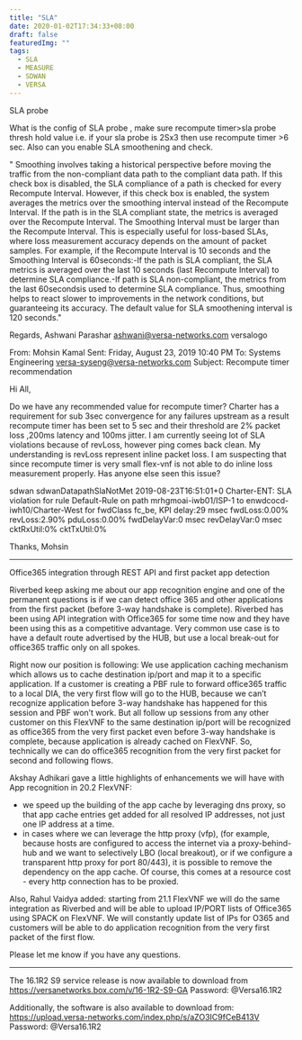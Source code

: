 ```yaml
---
title: "SLA"
date: 2020-01-02T17:34:33+08:00
draft: false
featuredImg: ""
tags: 
  - SLA
  - MEASURE
  - SDWAN
  - VERSA
---
```


SLA probe
 
What is the config of SLA probe , make sure recompute timer>sla probe thresh hold value i.e. if your sla probe is 2Sx3 then use recompute timer >6 sec. Also can you enable SLA smoothening and check.
 
" Smoothing involves  taking  a  historical  perspective before  moving  the  traffic  from  the non-compliant data path to the compliant data path. If this check box is disabled, the SLA compliance of a path is checked for every Recompute Interval. However, if this check box is enabled, the system averages the metrics over the smoothing interval instead of the Recompute  Interval.  If  the  path  is  in  the  SLA  compliant  state,  the  metrics  is averaged over the Recompute Interval. The Smoothing Interval must be larger than the Recompute  Interval.  This  is  especially  useful  for  loss-based  SLAs, where  loss measurement  accuracy  depends  on  the  amount  of  packet  samples. For  example,  if  the Recompute Interval is 10 seconds and the Smoothing Interval is 60seconds:-If the path is SLA compliant, the SLA metrics is averaged over the last 10 seconds (last Recompute Interval) to determine SLA compliance.-If  path  is  SLA  non-compliant,  the  metrics  from  the  last 60secondsis  used  to determine SLA compliance. Thus, smoothing helps to react slower to improvements in the network conditions, but guaranteeing its accuracy. The default value for SLA smoothening interval is 120 seconds."
 
Regards,
Ashwani Parashar
ashwani@versa-networks.com
versalogo
 
From: Mohsin Kamal 
Sent: Friday, August 23, 2019 10:40 PM
To: Systems Engineering <versa-syseng@versa-networks.com>
Subject: Recompute timer recommendation
 
Hi All,
 
Do we have any recommended value for recompute timer? Charter has a requirement for sub 3sec convergence for any failures upstream as a result recompute timer has been set to 5 sec and their threshold are 2% packet loss ,200ms latency and 100ms jitter. I am currently seeing lot of SLA violations because of revLoss, however ping comes back clean. My understanding is revLoss represent inline packet loss. I am suspecting that since recompute timer is very small flex-vnf is not able to do inline loss measurement properly. Has anyone else seen this issue?  
 
sdwan      sdwanDatapathSlaNotMet  2019-08-23T16:51:01+0 Charter-ENT: SLA violation for rule Default-Rule on path mrhgmoai-iwb01/ISP-1 to enwdcocd-iwh10/Charter-West for fwdClass fc_be, KPI delay:29 msec fwdLoss:0.00% revLoss:2.90% pduLoss:0.00% fwdDelayVar:0 msec revDelayVar:0 msec cktRxUtil:0% cktTxUtil:0%
 
Thanks,
Mohsin


---

Office365 integration through REST API and first packet app detection

Riverbed keep asking me about our app recognition engine and one of the permanent questions is if we can detect office 365 and other applications from the first packet (before 3-way handshake is complete). Riverbed has been using API integration with Office365 for some time now and they have been using this as a competitive advantage.
Very common use case is to have a default route advertised by the HUB, but use a local break-out for office365 traffic only on all spokes.
 
Right now our position is following:
We use application caching mechanism which allows us to cache destination ip/port and map it to a specific application.
If a customer is creating a PBF rule to forward office365 traffic to a local DIA, the very first flow will go to the HUB, because we can’t recognize application before 3-way handshake has happened for this session and PBF won’t work. But all follow up sessions from any other customer on this FlexVNF to the same destination ip/port will be recognized as office365 from the very first packet even before 3-way handshake is complete, because application is already cached on FlexVNF.
So, technically we can do office365 recognition from the very first packet for second and following flows.
 
Akshay Adhikari gave a little highlights of enhancements we will have with App recognition in 20.2 FlexVNF:
- we speed up the building of the app cache by leveraging dns proxy, so that app cache entries get added for all resolved IP addresses, not just one IP address at a time.
- in cases where we can leverage the http proxy (vfp), (for example, because hosts are configured to access the internet via a proxy-behind-hub and we want to selectively LBO (local breakout), or if we configure a transparent http proxy for port 80/443), it is possible to remove the dependency on the app cache. Of course, this comes at a resource cost - every http connection has to be proxied. 
 
Also, Rahul Vaidya added: starting from 21.1 FlexVNF we will do the same integration as Riverbed and will be able to upload IP/PORT lists of Office365 using SPACK on FlexVNF. We will constantly update list of IPs for O365 and customers will be able to do application recognition from the very first packet of the first flow.
 
Please let me know if you have any questions.

---

The 16.1R2 S9 service release is now available to download from
https://versanetworks.box.com/v/16-1R2-S9-GA
Password: @Versa16.1R2
 
Additionally, the software is also available to download from:
https://upload.versa-networks.com/index.php/s/aZO3IC9fCeB413V
Password: @Versa16.1R2

